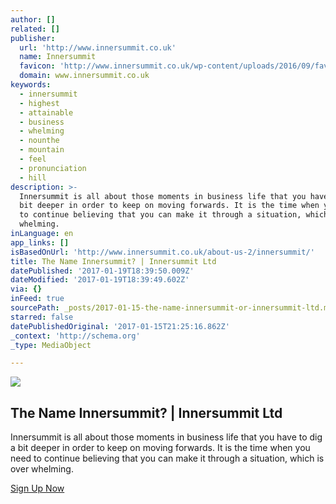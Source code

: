 ```yaml
---
author: []
related: []
publisher:
  url: 'http://www.innersummit.co.uk'
  name: Innersummit
  favicon: 'http://www.innersummit.co.uk/wp-content/uploads/2016/09/favicon.ico'
  domain: www.innersummit.co.uk
keywords:
  - innersummit
  - highest
  - attainable
  - business
  - whelming
  - nounthe
  - mountain
  - feel
  - pronunciation
  - hill
description: >-
  Innersummit is all about those moments in business life that you have to dig a
  bit deeper in order to keep on moving forwards. It is the time when you need
  to continue believing that you can make it through a situation, which is over
  whelming.
inLanguage: en
app_links: []
isBasedOnUrl: 'http://www.innersummit.co.uk/about-us-2/innersummit/'
title: The Name Innersummit? | Innersummit Ltd
datePublished: '2017-01-19T18:39:50.009Z'
dateModified: '2017-01-19T18:39:49.602Z'
via: {}
inFeed: true
sourcePath: _posts/2017-01-15-the-name-innersummit-or-innersummit-ltd.md
starred: false
datePublishedOriginal: '2017-01-15T21:25:16.862Z'
_context: 'http://schema.org'
_type: MediaObject

---
```

<article style=""><img src="https://imgflo.herokuapp.com/graph/2b2431f8e7ba7b0/8c7f16fd8808a0d86b0ce5bfd06d51dc/croprotate.jpg?cropheight=283&amp;cropwidth=480&amp;degrees=0&amp;input=http%3A%2F%2Fi3.ytimg.com%2Fvi%2FLMzlzGOqZp4%2Fhqdefault.jpg&amp;x=0&amp;y=37" /><h1>The Name Innersummit? | Innersummit Ltd</h1><p>Innersummit is all about those moments in business life that you have to dig a bit deeper in order to keep on moving forwards. It is the time when you need to continue believing that you can make it through a situation, which is over whelming.</p></article>

[Sign Up Now][0]

[0]: http://chrisandreou.innersummit.co.uk/